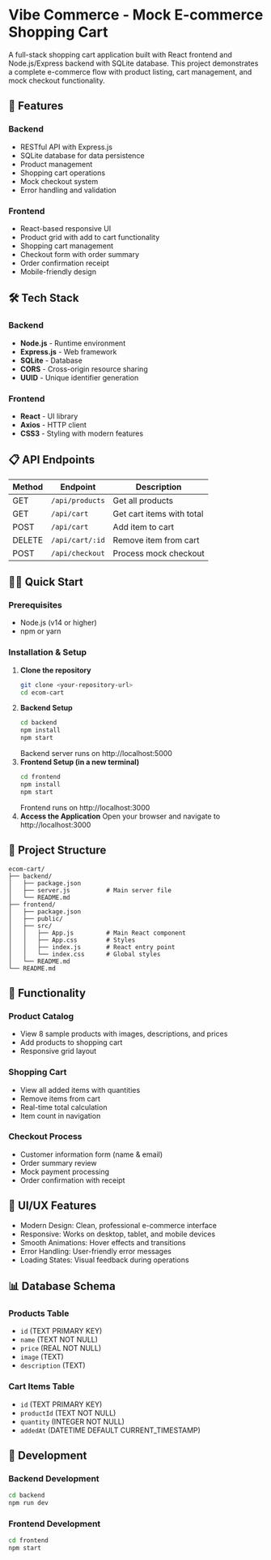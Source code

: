 # Vibe Commerce - Mock E-commerce Shopping Cart

A full-stack shopping cart application built with React frontend and Node.js/Express backend with SQLite database. This project demonstrates a complete e-commerce flow with product listing, cart management, and mock checkout functionality.

## 🚀 Features

### Backend
- RESTful API with Express.js
- SQLite database for data persistence
- Product management
- Shopping cart operations
- Mock checkout system
- Error handling and validation

### Frontend
- React-based responsive UI
- Product grid with add to cart functionality
- Shopping cart management
- Checkout form with order summary
- Order confirmation receipt
- Mobile-friendly design

## 🛠️ Tech Stack

### Backend
- **Node.js** - Runtime environment
- **Express.js** - Web framework
- **SQLite** - Database
- **CORS** - Cross-origin resource sharing
- **UUID** - Unique identifier generation

### Frontend
- **React** - UI library
- **Axios** - HTTP client
- **CSS3** - Styling with modern features

## 📋 API Endpoints

| Method | Endpoint | Description |
|--------|----------|-------------|
| GET | `/api/products` | Get all products |
| GET | `/api/cart` | Get cart items with total |
| POST | `/api/cart` | Add item to cart |
| DELETE | `/api/cart/:id` | Remove item from cart |
| POST | `/api/checkout` | Process mock checkout |

## 🏃‍♂️ Quick Start

### Prerequisites
- Node.js (v14 or higher)
- npm or yarn

### Installation & Setup

1. **Clone the repository**
   ```bash
   git clone <your-repository-url>
   cd ecom-cart
   ```
2. **Backend Setup**
   ```bash
   cd backend
   npm install
   npm start
   ```
   Backend server runs on http://localhost:5000
3. **Frontend Setup (in a new terminal)**
   ```bash
   cd frontend
   npm install
   npm start
   ```
   Frontend runs on http://localhost:3000
4. **Access the Application**
   Open your browser and navigate to http://localhost:3000

## 📁 Project Structure
 ```text
 ecom-cart/
├── backend/
│   ├── package.json
│   ├── server.js          # Main server file
│   └── README.md
├── frontend/
│   ├── package.json
│   ├── public/
│   ├── src/
│   │   ├── App.js         # Main React component
│   │   ├── App.css        # Styles
│   │   ├── index.js       # React entry point
│   │   └── index.css      # Global styles
│   └── README.md
└── README.md
```
## 🎯 Functionality
### Product Catalog
- View 8 sample products with images, descriptions, and prices
- Add products to shopping cart
- Responsive grid layout
  
### Shopping Cart
- View all added items with quantities
- Remove items from cart
- Real-time total calculation
- Item count in navigation

### Checkout Process
- Customer information form (name & email)
- Order summary review
- Mock payment processing
- Order confirmation with receipt

## 🎨 UI/UX Features
- Modern Design: Clean, professional e-commerce interface
- Responsive: Works on desktop, tablet, and mobile devices
- Smooth Animations: Hover effects and transitions
- Error Handling: User-friendly error messages
- Loading States: Visual feedback during operations

## 📊 Database Schema
### Products Table
- ```id``` (TEXT PRIMARY KEY)
- ```name``` (TEXT NOT NULL)
- ```price``` (REAL NOT NULL)
- ```image``` (TEXT)
- ```description``` (TEXT)

### Cart Items Table
- ```id``` (TEXT PRIMARY KEY)
- ```productId``` (TEXT NOT NULL)
- ```quantity``` (INTEGER NOT NULL)
- ```addedAt``` (DATETIME DEFAULT CURRENT_TIMESTAMP)

## 🔧 Development
### Backend Development
```bash
cd backend
npm run dev  
```
### Frontend Development
```bash
cd frontend
npm start
```



